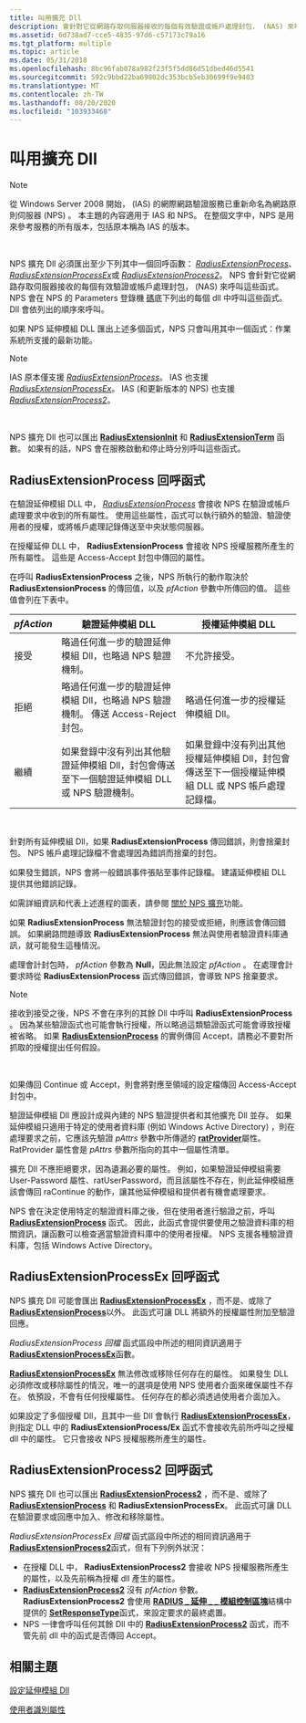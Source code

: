 ```yaml
---
title: 叫用擴充 Dll
description: 會針對它從網路存取伺服器接收的每個有效驗證或帳戶處理封包， (NAS) 來呼叫這些函式。
ms.assetid: 6d738ad7-cce5-4835-97d6-c57173c79a16
ms.tgt_platform: multiple
ms.topic: article
ms.date: 05/31/2018
ms.openlocfilehash: 8bc96fab078a982f23f5f5dd86d51dbed46d5541
ms.sourcegitcommit: 592c9bbd22ba69802dc353bcb5eb30699f9e9403
ms.translationtype: MT
ms.contentlocale: zh-TW
ms.lasthandoff: 08/20/2020
ms.locfileid: "103933468"
---
```

# <a name="invoking-the-extension-dlls"></a>叫用擴充 Dll

> [!Note]  
> 從 Windows Server 2008 開始， (IAS) 的網際網路驗證服務已重新命名為網路原則伺服器 (NPS) 。 本主題的內容適用于 IAS 和 NPS。 在整個文字中，NPS 是用來參考服務的所有版本，包括原本稱為 IAS 的版本。

 

NPS 擴充 Dll 必須匯出至少下列其中一個回呼函數： [*RadiusExtensionProcess*](/windows/desktop/api/authif/nc-authif-pradius_extension_process)、 [*RadiusExtensionProcessEx*](/windows/desktop/api/authif/nc-authif-pradius_extension_process_ex)或 [*RadiusExtensionProcess2*](/windows/desktop/api/authif/nc-authif-pradius_extension_process_2)。 NPS 會針對它從網路存取伺服器接收的每個有效驗證或帳戶處理封包， (NAS) 來呼叫這些函式。 NPS 會在 NPS 的 Parameters 登錄機 [碼](/windows/desktop/Nps/ias-setting-up-the-extension-and-authorization-dlls)底下列出的每個 dll 中呼叫這些函式。 Dll 會依列出的順序來呼叫。

如果 NPS 延伸模組 DLL 匯出上述多個函式，NPS 只會叫用其中一個函式：作業系統所支援的最新功能。

> [!Note]  
> IAS 原本僅支援 [*RadiusExtensionProcess*](/windows/desktop/api/authif/nc-authif-pradius_extension_process)。 IAS 也支援 [*RadiusExtensionProcessEx*](/windows/desktop/api/authif/nc-authif-pradius_extension_process_ex)。 IAS (和更新版本的 NPS) 也支援 [*RadiusExtensionProcess2*](/windows/desktop/api/authif/nc-authif-pradius_extension_process_2)。

 

NPS 擴充 Dll 也可以匯出 [**RadiusExtensionInit**](/windows/desktop/api/authif/nc-authif-pradius_extension_init) 和 [**RadiusExtensionTerm**](/windows/desktop/api/authif/nc-authif-pradius_extension_term) 函數。 如果有的話，NPS 會在服務啟動和停止時分別呼叫這些函式。

## <a name="radiusextensionprocess-callback-function"></a>RadiusExtensionProcess 回呼函式

在驗證延伸模組 DLL 中， [*RadiusExtensionProcess*](/windows/desktop/api/authif/nc-authif-pradius_extension_process) 會接收 NPS 在驗證或帳戶處理要求中收到的所有屬性。 使用這些屬性，函式可以執行額外的驗證、驗證使用者的授權，或將帳戶處理記錄傳送至中央狀態伺服器。

在授權延伸 DLL 中， **RadiusExtensionProcess** 會接收 NPS 授權服務所產生的所有屬性。 這些是 Access-Accept 封包中傳回的屬性。

在呼叫 **RadiusExtensionProcess** 之後，NPS 所執行的動作取決於 **RadiusExtensionProcess** 的傳回值，以及 *pfAction* 參數中所傳回的值。 這些值會列在下表中。



| *pfAction* | 驗證延伸模組 DLL                                                                                                                                            | 授權延伸模組 DLL                                                                                                                                 |
|------------|-------------------------------------------------------------------------------------------------------------------------------------------------------------------------|-------------------------------------------------------------------------------------------------------------------------------------------------------------|
| 接受     | 略過任何進一步的驗證延伸模組 Dll，也略過 NPS 驗證機制。                                                                  | 不允許接受。                                                                                                                                         |
| 拒絕     | 略過任何進一步的驗證延伸模組 Dll，也略過 NPS 驗證機制。 傳送 Access-Reject 封包。                                    | 略過任何進一步的授權延伸模組 Dll。                                                                                                          |
| 繼續   | 如果登錄中沒有列出其他驗證延伸模組 Dll，封包會傳送至下一個驗證延伸模組 DLL 或 NPS 驗證機制。 | 如果登錄中沒有列出其他授權延伸模組 Dll，封包會傳送至下一個授權延伸模組 DLL 或 NPS 帳戶處理記錄檔。 |



 

針對所有延伸模組 Dll，如果 **RadiusExtensionProcess** 傳回錯誤，則會捨棄封包。 NPS 帳戶處理記錄檔不會處理因為錯誤而捨棄的封包。

如果發生錯誤，NPS 會將一般錯誤事件張貼至事件記錄檔。 建議延伸模組 DLL 提供其他錯誤記錄。

如需詳細資訊和代表上述進程的圖表，請參閱 [關於 NPS 擴充](/windows/desktop/Nps/ias-about-internet-authentication-service)功能。

如果 **RadiusExtensionProcess** 無法驗證封包的接受或拒絕，則應該會傳回錯誤。 如果網路問題導致 **RadiusExtensionProcess** 無法與使用者驗證資料庫通訊，就可能發生這種情況。

處理會計封包時， *pfAction* 參數為 **Null**，因此無法設定 *pfAction* 。 在處理會計要求時從 **RadiusExtensionProcess** 函式傳回錯誤，會導致 NPS 捨棄要求。

> [!Note]  
> 接收到接受之後，NPS 不會在序列的其餘 Dll 中呼叫 **RadiusExtensionProcess** 。 因為某些驗證函式也可能會執行授權，所以略過這類驗證函式可能會導致授權被省略。 如果 [**RadiusExtensionProcess**](/windows/desktop/api/authif/nc-authif-pradius_extension_process) 的實例傳回 Accept，請務必不要對所抓取的授權提出任何假設。

 

如果傳回 Continue 或 Accept，則會將對應至領域的設定檔傳回 Access-Accept 封包中。

驗證延伸模組 Dll 應設計成與內建的 NPS 驗證提供者和其他擴充 Dll 並存。 如果延伸模組只適用于特定的使用者資料庫 (例如 Windows Active Directory) ，則在處理要求之前，它應該先驗證 *pAttrs* 參數中所傳遞的 [**ratProvider**](/windows/desktop/api/authif/ne-authif-radius_authentication_provider)屬性。 RatProvider 屬性會是 *pAttrs* 參數所指向的其中一個屬性清單。

擴充 Dll 不應拒絕要求，因為遺漏必要的屬性。 例如，如果驗證延伸模組需要 User-Password 屬性、ratUserPassword，而且該屬性不存在，則此延伸模組應該會傳回 raContinue 的動作，讓其他延伸模組和提供者有機會處理要求。

NPS 會在決定使用特定的驗證資料庫之後，但在使用者進行驗證之前，呼叫 [**RadiusExtensionProcess**](/windows/desktop/api/authif/nc-authif-pradius_extension_process) 函式。 因此，此函式會提供要使用之驗證資料庫的相關資訊，讓函數可以檢查適當驗證資料庫中的使用者授權。 NPS 支援各種驗證資料庫，包括 Windows Active Directory。

## <a name="radiusextensionprocessex-callback-function"></a>RadiusExtensionProcessEx 回呼函式

NPS 擴充 Dll 可能會匯出 [**RadiusExtensionProcessEx**](/windows/desktop/api/authif/nc-authif-pradius_extension_process_ex) ，而不是、或除了 [**RadiusExtensionProcess**](/windows/desktop/api/authif/nc-authif-pradius_extension_process)以外。 此函式可讓 DLL 將額外的授權屬性附加至驗證回應。

*RadiusExtensionProcess 回檔* 函式區段中所述的相同資訊適用于 [**RadiusExtensionProcessEx**](/windows/desktop/api/authif/nc-authif-pradius_extension_process_ex)函數。

[**RadiusExtensionProcessEx**](/windows/desktop/api/authif/nc-authif-pradius_extension_process_ex) 無法修改或移除任何存在的屬性。 如果發生 DLL 必須修改或移除屬性的情況，唯一的選項是使用 NPS 使用者介面來確保屬性不存在。 依預設，不會有任何授權屬性。 任何存在的都必須透過使用者介面加入。

如果設定了多個授權 Dll，且其中一些 Dll 會執行 [**RadiusExtensionProcessEx**](/windows/desktop/api/authif/nc-authif-pradius_extension_process_ex)，則指定 DLL 中的 **RadiusExtensionProcess/Ex** 函式不會接收先前所呼叫之授權 dll 中的屬性。 它只會接收 NPS 授權服務所產生的屬性。

## <a name="radiusextensionprocess2-callback-function"></a>RadiusExtensionProcess2 回呼函式

NPS 擴充 Dll 也可以匯出 [**RadiusExtensionProcess2**](/windows/desktop/api/authif/nc-authif-pradius_extension_process_2) ，而不是、或除了 [**RadiusExtensionProcess**](/windows/desktop/api/authif/nc-authif-pradius_extension_process) 和 **RadiusExtensionProcessEx**。 此函式可讓 DLL 在驗證要求或回應中加入、修改和移除屬性。

*RadiusExtensionProcessEx 回檔* 函式區段中所述的相同資訊適用于 [**RadiusExtensionProcess2**](/windows/desktop/api/authif/nc-authif-pradius_extension_process_ex)函式，但有下列例外狀況：

-   在授權 DLL 中， **RadiusExtensionProcess2** 會接收 NPS 授權服務所產生的屬性，以及先前稱為授權 dll 產生的屬性。
-   [**RadiusExtensionProcess2**](/windows/desktop/api/authif/nc-authif-pradius_extension_process_2) 沒有 *pfAction* 參數。 **RadiusExtensionProcess2** 會使用 [**RADIUS \_ 延伸 \_ \_ 模組控制區塊**](/windows/desktop/api/authif/ns-authif-radius_extension_control_block)結構中提供的 [**SetResponseType**](/previous-versions/ms688462(v=vs.85))函式，來設定要求的最終處置。
-   NPS 一律會呼叫任何其餘 Dll 中的 [**RadiusExtensionProcess2**](/windows/desktop/api/authif/nc-authif-pradius_extension_process_2) 函式，而不管先前 dll 中的函式是否傳回 Accept。

## <a name="related-topics"></a>相關主題

<dl> <dt>

[設定延伸模組 Dll](/windows/desktop/Nps/ias-setting-up-the-extension-and-authorization-dlls)
</dt> <dt>

[使用者識別屬性](/windows/desktop/Nps/ias-user-identification-attributes)
</dt> </dl>

 

 